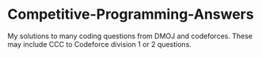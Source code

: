 # Competitive-Programming-Answers

My solutions to many coding questions from DMOJ and codeforces.
These may include CCC to Codeforce division 1 or 2 questions.
